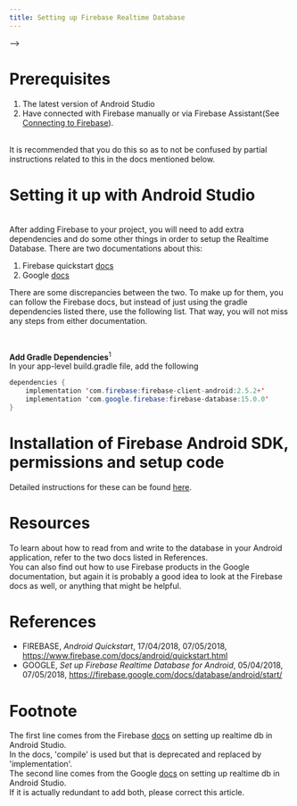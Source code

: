 ```yaml
---
title: Setting up Firebase Realtime Database
---
```


-->

# Prerequisites
1. The latest version of Android Studio
2. Have connected with Firebase manually or via Firebase Assistant(See [Connecting to Firebase](guide/src/pages/android-development/firebase/connecting-to-firebase)). 
<br>
It is recommended that you do this so as to not be confused by partial instructions related to this in the docs mentioned below. 

# Setting it up with Android Studio
<br>
After adding Firebase to your project, you will need to add extra dependencies and do some other things in order to setup 
the Realtime Database. There are two documentations about this:

1. Firebase quickstart [docs](https://www.firebase.com/docs/android/quickstart.html)
2. Google [docs](https://firebase.google.com/docs/database/android/start/)

There are some discrepancies between the two. 
To make up for them, you can follow the Firebase docs, but instead of just using the gradle dependencies listed there, use the following list. 
That way, you will not miss any steps from either documentation. 

<br>

**Add Gradle Dependencies**<sup>1</sup>
<br>
In your app-level build.gradle file, add the following
<br>
```java
dependencies {
    implementation 'com.firebase:firebase-client-android:2.5.2+'
    implementation 'com.google.firebase:firebase-database:15.0.0'
}
```
# Installation of Firebase Android SDK, permissions and setup code
Detailed instructions for these can be found [here](https://www.firebase.com/docs/android/quickstart.html).

# Resources 
To learn about how to read from and write to the database in your Android application, refer to the two docs listed in References.
<br>
You can also find out how to use Firebase products in the Google documentation, but again it is probably a good idea to look at the Firebase docs as well, or anything that might be helpful.

# References
- FIREBASE, _Android Quickstart_, 17/04/2018, 07/05/2018, https://www.firebase.com/docs/android/quickstart.html
- GOOGLE, _Set up Firebase Realtime Database for Android_, 05/04/2018, 07/05/2018, https://firebase.google.com/docs/database/android/start/

# Footnote
The first line comes from the Firebase [docs](https://www.firebase.com/docs/android/quickstart.html) on setting up realtime db in Android Studio.
<br>
In the docs, 'compile' is used but that is deprecated and replaced by 'implementation'. 
<br>
The second line comes from the Google [docs](https://firebase.google.com/docs/database/android/start/) on setting up realtime db in Android Studio.
<br>
If it is actually redundant to add both, please correct this article. 
